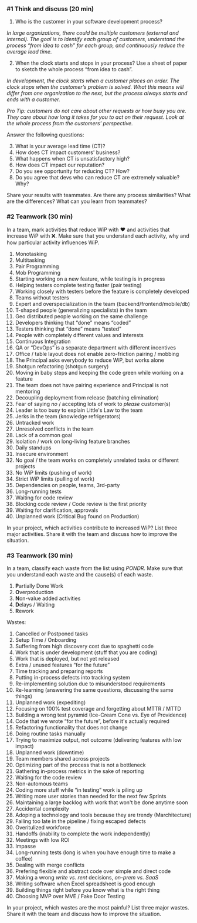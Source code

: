 ### #1 Think and discuss (20 min)

1. Who is the customer in your software development process?

*In large organizations, there could be multiple customers (external and internal). The goal is to identify each group of customers, understand the process “from idea to cash” for each group, and continuously reduce the average lead time.*

2. When the clock starts and stops in your process? Use a sheet of paper to sketch the whole process “from idea to cash”.

*In development, the clock starts when a customer places an order. The clock stops when the customer’s problem is solved. What this means will differ from one organization to the next, but the process always starts and ends with a customer.* 

*Pro Tip: customers do not care about other requests or how busy you are. They care about how long it takes for you to act on their request. Look at the whole process from the customers' perspective.*

Answer the following questions:

3. What is your average lead time (CT)?
4. How does CT impact customers' business? 
5. What happens when CT is unsatisfactory high? 
6. How does CT impact our reputation?
7. Do you see opportunity for reducing CT? How?
8. Do you agree that devs who can reduce CT are extremely valuable? Why?

Share your results with teammates. Are there any process similarities? What are the differences? What can you learn from teammates?

### #2 Teamwork (30 min)

In a team, mark activities that reduce WiP with ❤️ and activities that increase WiP with ❌. Make sure that you understand each activity, why and how particular activity influences WiP. 

1. Monotasking
2. Multitasking
3. Pair Programming
4. Mob Programming
5. Starting working on a new feature, while testing is in progress
6. Helping testers complete testing faster (pair testing)
7. Working closely with testers before the feature is completely developed
8. Teams without testers
9. Expert and overspecialization in the team (backend/frontend/mobile/db)
10. T-shaped people (generalizing specialists) in the team
11. Geo distributed people working on the same challenge
12. Developers thinking that “done” means “coded”
13. Testers thinking that “done” means “tested”
14. People with completely different values and interests
15. Continuous Integration
16. QA or “DevOps” is a separate department with different incentives
17. Office / table layout does not enable zero-friction pairing / mobbing
18. The Principal asks everybody to reduce WiP, but works alone
19. Shotgun refactoring (shotgun surgery)
20. Moving in baby steps and keeping the code green while working on a feature
21. The team does not have pairing experience and Principal is not mentoring
22. Decoupling deployment from release (batching elimination)
23. Fear of saying *no* / accepting lots of work to *please* customer(s)
24. Leader is too busy to explain Little's Law to the team
25. Jerks in the team (knowledge refrigerators)
26. Untracked work
27. Unresolved conflicts in the team
28. Lack of a common goal
29. Isolation / work on long-living feature branches
30. Daily standups
31. Insecure environment
32. No goal / the team works on completely unrelated tasks or different projects
33. No WiP limits (pushing of work)
34. Strict WiP limits (pulling of work)
35. Dependencies on people, teams, 3rd-party
36. Long-running tests
37. Waiting for code review
38. Blocking code review / Code review is the first priority
39. Waiting for clarification, approvals
40. Unplanned work (Critical Bug found on Production)

In your project, which activities contribute to increased WiP? List three major activities. Share it with the team and discuss how to improve the situation.

### #3 Teamwork (30 min)

In a team, classify each waste from the list using *PONDR*. Make sure that you understand each waste and the cause(s) of each waste.

1. **P**artially Done Work
2. **O**verproduction
3. **N**on-value added activities
4. **D**elays / Waiting
5. **R**ework

Wastes:

1. Cancelled or Postponed tasks
2. Setup Time / Onboarding
3. Suffering from high discovery cost due to spaghetti code
5. Work that is under development (stuff that you are coding)
6. Work that is deployed, but not yet released
7. Extra / unused features “for the future”
8. Time tracking and preparing reports
9. Putting in-process defects into tracking system
10. Re-implementing solution due to misunderstood requirements
11. Re-learning (answering the same questions, discussing the same things)
12. Unplanned work (expediting)
13. Focusing on 100% test coverage and forgetting about MTTR / MTTD
14. Building a wrong test pyramid (Ice-Cream Cone vs. Eye of Providence)
15. Code that we wrote “for the future”, before it's actually required
16. Refactoring functionality that does not change
17. Doing routine tasks manually
17. Trying to maximize output, not outcome (delivering features with low impact)
18. Unplanned work (downtime)
19. Team members shared across projects
20. Optimizing part of the process that is not a bottleneck
21. Gathering in-process metrics in the sake of reporting
22. Waiting for the code review
23. Non-automous teams
24. Coding more stuff while “in testing” work is piling up
25. Writing more user stories than needed for the next few Sprints
26. Maintaining a large backlog with work that won't be done anytime soon
27. Accidental complexity
28. Adoping a technology and tools because they are trendy (Marchitecture)
29. Failing too late in the pipeline / fixing escaped defects
30. Overitulized workforce
31. Handoffs (inability to complete the work independently)
32. Meetings with low ROI
33. Impasse
34. Long-running tests (long is when you have enough time to make a coffee)
35. Dealing with merge conflicts
36. Prefering flexible and abstract code over simple and direct code
37. Making a wrong *write vs. rent* decisions, *on-prem vs. SaaS*
38. Writing software when Excel spreadsheet is good enough
39. Building things right before you know what is the right thing
40. Choosing MVP over MVE / Fake Door Testing

In your project, which wastes are the most painful? List three major wastes. Share it with the team and discuss how to improve the situation.